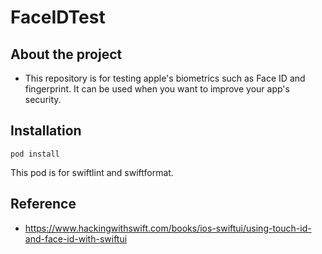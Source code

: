 # FaceIDTest
## About the project
- This repository is for testing apple's biometrics such as Face ID and fingerprint. It can be used when you want to improve your app's security.

## Installation
```
pod install
```
This pod is for swiftlint and swiftformat.

## Reference
- https://www.hackingwithswift.com/books/ios-swiftui/using-touch-id-and-face-id-with-swiftui
